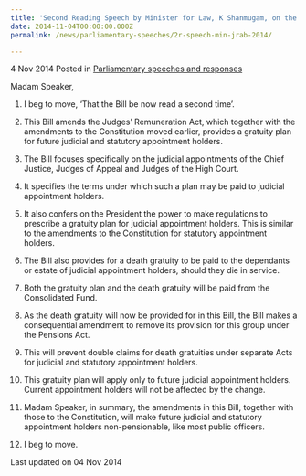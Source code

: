 ```yaml
---
title: 'Second Reading Speech by Minister for Law, K Shanmugam, on the Judges'' Remuneration (Amendment) Bill'
date: 2014-11-04T00:00:00.000Z
permalink: /news/parliamentary-speeches/2r-speech-min-jrab-2014/

---
```



4 Nov 2014 Posted in [Parliamentary speeches and responses](/news/parliamentary-speeches) 


Madam Speaker,


1. I beg to move, ‘That the Bill be now read a second time’.

2. This Bill amends the Judges’ Remuneration Act, which together with the amendments to the Constitution moved earlier, provides a gratuity plan for future judicial and statutory appointment holders. 

3. The Bill focuses specifically on the judicial appointments of the Chief Justice, Judges of Appeal and Judges of the High Court.

4. It specifies the terms under which such a plan may be paid to judicial appointment holders. 

5. It also confers on the President the power to make regulations to prescribe a gratuity plan for judicial appointment holders. This is similar to the amendments to the Constitution for statutory appointment holders.

6. The Bill also provides for a death gratuity to be paid to the dependants or estate of judicial appointment holders, should they die in service.

7. Both the gratuity plan and the death gratuity will be paid from the Consolidated Fund. 

8. As the death gratuity will now be provided for in this Bill, the Bill makes a consequential amendment to remove its provision for this group under the Pensions Act. 

9. This will prevent double claims for death gratuities under separate Acts for judicial and statutory appointment holders.

10. This gratuity plan will apply only to future judicial appointment holders. Current appointment holders will not be affected by the change. 

11. Madam Speaker, in summary, the amendments in this Bill, together with those to the Constitution, will make future judicial and statutory appointment holders non-pensionable, like most public officers.

12. I beg to move.


<p class="right-side-updated">Last updated on 04 Nov 2014</p> 

